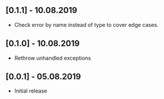 ## [0.1.1] - 10.08.2019

* Check error by name instead of type to cover edge cases.

## [0.1.0] - 10.08.2019

* Rethrow unhandled exceptions 

## [0.0.1] - 05.08.2019

* Initial release 

